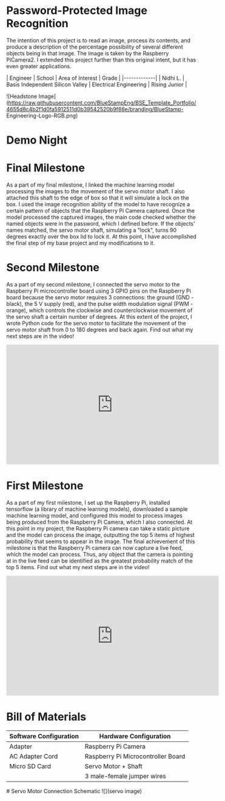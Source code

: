 # Password-Protected Image Recognition
The intention of this project is to read an image, process its contents, and produce a description of the percentage possibility of several different objects being in that image. The image is taken by the Raspberry PiCamera2. I extended this project further than this original intent, but it has even greater applications.

| Engineer    | School                           | Area of Interest       | Grade         |
|-------------|
| Nidhi L.    | Basis Independent Silicon Valley | Electrical Engineering | Rising Junior |


![Headstone Image](https://raw.githubusercontent.com/BlueStampEng/BSE_Template_Portfolio/4655d8c4b2f1d0fa5912511d0b39542520b9f88e/branding/BlueStamp- Engineering-Logo-RGB.png)
 
# Demo Night



# Final Milestone
  As a part of my final milestone, I linked the machine learning model processing the images to the movement of the servo motor shaft. I also attached this shaft to     the edge of box so that it will simulate a lock on the box. I used the image recognition ability of the model to have recognize a certain pattern of objects that the   Raspberry Pi Camera captured. Once the model processed the captured images, the main code checked whether the named objects were in the password, which I defined       before. If the objects' names matched, the servo motor shaft, simulating a "lock", turns 90 degrees exactly over the box lid to lock it. At this point, I have         accomplished the final step of my base project and my modifications to it.

   

# Second Milestone
  As a part of my second milestone, I connected the servo motor to the Raspberry Pi microcontroller board using 3 GPIO pins on the Raspberry Pi board because the servo   motor requires 3 connections: the ground (GND - black), the 5 V supply (red), and the pulse width modulation signal (PWM - orange), which controls the clockwise and   counterclockwise movement of the servo shaft a certain number of degrees.  At this extent of the project, I wrote Python code for the servo motor to facilitate the     movement of the servo motor shaft from 0 to 180 degrees and back again. Find out what my next steps are in the video!

<iframe width="560" height="315" src="https://www.youtube.com/embed/yPYlxmPScQ0" title="YouTube video player" frameborder="0" allow="accelerometer; autoplay; clipboard-write; encrypted-media; gyroscope; picture-in-picture" allowfullscreen></iframe>
 
 

# First Milestone
  As a part of my first milestone, I set up the Raspberry Pi, installed tensorflow (a library of machine learning models),    downloaded a sample machine learning       model, and configured this model to process images being produced from the Raspberry Pi Camera, which I also connected. At this point in my project, the Raspberry     Pi camera can take a static picture and the model can process the image, outputting the top 5 items of highest probability that seems to appear in the image. The       final achievement of this milestone is that the Raspberry Pi camera can now capture a live feed, which the model can process. Thus, any object that the camera is       pointing at in the live feed can be identified as the greatest probability match of the top 5 items. Find out what my next steps are in the video!  

<iframe width="560" height="315" src="https://www.youtube.com/embed/HjJp5JbvUPY" title="YouTube video player" frameborder="0" allow="accelerometer; autoplay; clipboard-write; encrypted-media; gyroscope; picture-in-picture" allowfullscreen></iframe>

 
</p align = "center">

# Bill of Materials
 
 | **Software Configuration** | **Hardware Configuration** |
 | -------------------------- | -------------------------- |
 |  Adapter                   | Raspberry Pi Camera        |
 |  AC Adapter Cord           | Raspberry Pi Microcontroller Board |
 |  Micro SD Card             | Servo Motor + Shaft        | 
 |                            |  3 male-female jumper wires|
 
 </p>

</p align = "center">
 # Servo Motor Connection Schematic
 ![](servo image)
   </p>


